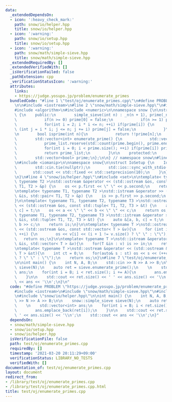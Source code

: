 ```yaml
---
data:
  _extendedDependsOn:
  - icon: ':heavy_check_mark:'
    path: snow/io/helper.hpp
    title: snow/io/helper.hpp
  - icon: ':warning:'
    path: snow/io/setup.hpp
    title: snow/io/setup.hpp
  - icon: ':warning:'
    path: snow/math/simple-sieve.hpp
    title: snow/math/simple-sieve.hpp
  _extendedRequiredBy: []
  _extendedVerifiedWith: []
  _isVerificationFailed: false
  _pathExtension: cpp
  _verificationStatusIcon: ':warning:'
  attributes:
    links:
    - https://judge.yosupo.jp/problem/enumerate_primes
  bundledCode: "#line 1 \"test/oj/enumerate_primes.cpp\"\n#define PROBLEM \"https://judge.yosupo.jp/problem/enumerate_primes\"\
    \n\n#include <iostream>\n#line 2 \"snow/math/simple-sieve.hpp\"\n#include <vector>\n\
    #include <algorithm>\n#include <numeric>\n\nnamespace snow {\n\nstruct simple_sieve\
    \ {\n    public:\n        simple_sieve(int n) : _n(n + 1), prime(_n, true) {\n\
    \            if(n >= 0) prime[0] = false;\n            if(n >= 1) prime[1] = false;\n\
    \            for(int i = 2; i * i <= n; ++i) if(prime[i]) {\n                for\
    \ (int j = i * i; j <= n; j += i) prime[j] = false;\n            }\n        }\n\
    \n        bool isprime(int n){\n            return !!prime[n];\n        }\n\n\
    \        std::vector<int> enumerate_prime() {\n            std::vector<int> prime_list;\n\
    \            prime_list.reserve(std::count(prime.begin(), prime.end(), true));\n\
    \            for(int i = 0; i < prime.size(); ++i) if(prime[i]) prime_list.emplace_back(i);\n\
    \            return prime_list;\n        }\n\n    protected:\n        int _n;\n\
    \        std::vector<bool> prime;\n};\n\n} // namespace snow\n#line 3 \"snow/io/setup.hpp\"\
    \n#include <iomanip>\n\nnamespace snow{\n\nstruct IoSetup {\n    IoSetup() {\n\
    \        std::cin.tie(nullptr);\n        std::ios::sync_with_stdio(false);\n \
    \       std::cout << std::fixed << std::setprecision(10);\n    }\n} iosetup;\n\
    \n}\n#line 4 \"snow/io/helper.hpp\"\n#include <set>\n\ntemplate< typename T1,\
    \ typename T2 >\nstd::ostream &operator << (std::ostream &os, const std::pair<\
    \ T1, T2 > &p) {\n    os << p.first << \" \" << p.second;\n    return os;\n}\n\
    \ntemplate< typename T1, typename T2 >\nstd::istream &operator >> (std::istream\
    \ &is, std::pair< T1, T2 > &p) {\n    is >> p.first >> p.second;\n    return is;\n\
    }\n\ntemplate< typename T1, typename T2, typename T3 >\nstd::ostream &operator\
    \ << (std::ostream &os, const std::tuple< T1, T2, T3 > &t) {\n    auto &[a, b,\
    \ c] = t;\n    os << a << \" \" << b << \" \" << c;\n    return os;\n}\n\ntemplate<\
    \ typename T1, typename T2, typename T3 >\nstd::istream &operator >> (std::istream\
    \ &is, std::tuple< T1, T2, T3 > &t) {\n    auto &[a, b, c] = t;\n    is >> a >>\
    \ b >> c;\n    return is;\n}\n\ntemplate< typename T >\nstd::ostream &operator\
    \ << (std::ostream &os, const std::vector< T > &v){\n    for (int i = 0; i < (int)v.size();\
    \ ++i) {\n        os << v[i] << (i + 1 != v.size() ? \" \" : \"\");\n    }\n \
    \   return os;\n}\n\ntemplate< typename T >\nstd::istream &operator >>  (std::istream\
    \ &is, std::vector< T > &v){\n    for(T &in : v) is >> in;\n    return is;\n}\n\
    \ntemplate< typename T >\nstd::ostream &operator << (std::ostream &os, const std::set<\
    \ T > &st){\n    int ct = 0;\n    for(auto& s : st) os << s << (++ct != st.size()\
    \ ? \" \" : \"\");\n    return os;\n}\n#line 7 \"test/oj/enumerate_primes.cpp\"\
    \n\nint main() {\n    int N, A, B;\n    std::cin >> N >> A >> B;\n\n    snow::simple_sieve\
    \ sieve(N);\n    auto ret = sieve.enumerate_prime();\n    \n    std::vector<int>\
    \ ans;\n    for(int i = B; i < ret.size(); i += A){\n        ans.emplace_back(ret[i]);\n\
    \    }\n\n    std::cout << ret.size() << ' ' << ans.size() << '\\n';\n    std::cout\
    \ << ans << '\\n';\n}\n"
  code: "#define PROBLEM \"https://judge.yosupo.jp/problem/enumerate_primes\"\n\n\
    #include <iostream>\n#include \"snow/math/simple-sieve.hpp\"\n#include \"snow/io/setup.hpp\"\
    \n#include \"snow/io/helper.hpp\"\n\nint main() {\n    int N, A, B;\n    std::cin\
    \ >> N >> A >> B;\n\n    snow::simple_sieve sieve(N);\n    auto ret = sieve.enumerate_prime();\n\
    \    \n    std::vector<int> ans;\n    for(int i = B; i < ret.size(); i += A){\n\
    \        ans.emplace_back(ret[i]);\n    }\n\n    std::cout << ret.size() << '\
    \ ' << ans.size() << '\\n';\n    std::cout << ans << '\\n';\n}"
  dependsOn:
  - snow/math/simple-sieve.hpp
  - snow/io/setup.hpp
  - snow/io/helper.hpp
  isVerificationFile: false
  path: test/oj/enumerate_primes.cpp
  requiredBy: []
  timestamp: '2021-03-20 20:11:29+09:00'
  verificationStatus: LIBRARY_NO_TESTS
  verifiedWith: []
documentation_of: test/oj/enumerate_primes.cpp
layout: document
redirect_from:
- /library/test/oj/enumerate_primes.cpp
- /library/test/oj/enumerate_primes.cpp.html
title: test/oj/enumerate_primes.cpp
---
```


